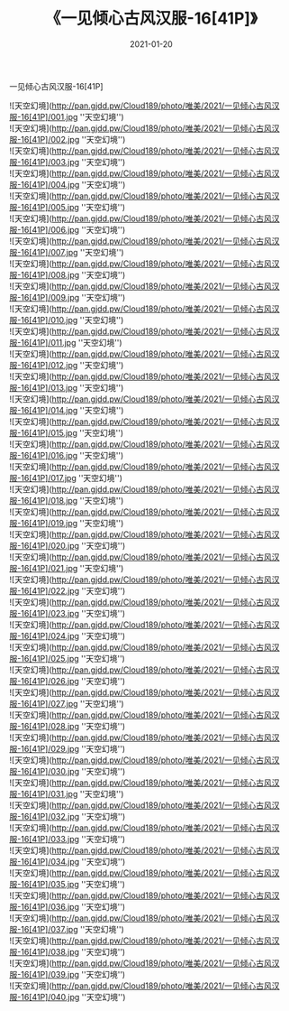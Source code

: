 ﻿---
layout: post
title:  《一见倾心古风汉服-16[41P]》
date:   2021-01-20
img: http://pan.gjdd.pw/Cloud189/photo/唯美/2021/一见倾心古风汉服-16[41P]/000.jpg
categories: [美女, 清纯, 唯美]
---

一见倾心古风汉服-16[41P]



![天空幻境](http://pan.gjdd.pw/Cloud189/photo/唯美/2021/一见倾心古风汉服-16[41P]/001.jpg ''天空幻境'') <br>
![天空幻境](http://pan.gjdd.pw/Cloud189/photo/唯美/2021/一见倾心古风汉服-16[41P]/002.jpg ''天空幻境'') <br>
![天空幻境](http://pan.gjdd.pw/Cloud189/photo/唯美/2021/一见倾心古风汉服-16[41P]/003.jpg ''天空幻境'') <br>
![天空幻境](http://pan.gjdd.pw/Cloud189/photo/唯美/2021/一见倾心古风汉服-16[41P]/004.jpg ''天空幻境'') <br>
![天空幻境](http://pan.gjdd.pw/Cloud189/photo/唯美/2021/一见倾心古风汉服-16[41P]/005.jpg ''天空幻境'') <br>
![天空幻境](http://pan.gjdd.pw/Cloud189/photo/唯美/2021/一见倾心古风汉服-16[41P]/006.jpg ''天空幻境'') <br>
![天空幻境](http://pan.gjdd.pw/Cloud189/photo/唯美/2021/一见倾心古风汉服-16[41P]/007.jpg ''天空幻境'') <br>
![天空幻境](http://pan.gjdd.pw/Cloud189/photo/唯美/2021/一见倾心古风汉服-16[41P]/008.jpg ''天空幻境'') <br>
![天空幻境](http://pan.gjdd.pw/Cloud189/photo/唯美/2021/一见倾心古风汉服-16[41P]/009.jpg ''天空幻境'') <br>
![天空幻境](http://pan.gjdd.pw/Cloud189/photo/唯美/2021/一见倾心古风汉服-16[41P]/010.jpg ''天空幻境'') <br>
![天空幻境](http://pan.gjdd.pw/Cloud189/photo/唯美/2021/一见倾心古风汉服-16[41P]/011.jpg ''天空幻境'') <br>
![天空幻境](http://pan.gjdd.pw/Cloud189/photo/唯美/2021/一见倾心古风汉服-16[41P]/012.jpg ''天空幻境'') <br>
![天空幻境](http://pan.gjdd.pw/Cloud189/photo/唯美/2021/一见倾心古风汉服-16[41P]/013.jpg ''天空幻境'') <br>
![天空幻境](http://pan.gjdd.pw/Cloud189/photo/唯美/2021/一见倾心古风汉服-16[41P]/014.jpg ''天空幻境'') <br>
![天空幻境](http://pan.gjdd.pw/Cloud189/photo/唯美/2021/一见倾心古风汉服-16[41P]/015.jpg ''天空幻境'') <br>
![天空幻境](http://pan.gjdd.pw/Cloud189/photo/唯美/2021/一见倾心古风汉服-16[41P]/016.jpg ''天空幻境'') <br>
![天空幻境](http://pan.gjdd.pw/Cloud189/photo/唯美/2021/一见倾心古风汉服-16[41P]/017.jpg ''天空幻境'') <br>
![天空幻境](http://pan.gjdd.pw/Cloud189/photo/唯美/2021/一见倾心古风汉服-16[41P]/018.jpg ''天空幻境'') <br>
![天空幻境](http://pan.gjdd.pw/Cloud189/photo/唯美/2021/一见倾心古风汉服-16[41P]/019.jpg ''天空幻境'') <br>
![天空幻境](http://pan.gjdd.pw/Cloud189/photo/唯美/2021/一见倾心古风汉服-16[41P]/020.jpg ''天空幻境'') <br>
![天空幻境](http://pan.gjdd.pw/Cloud189/photo/唯美/2021/一见倾心古风汉服-16[41P]/021.jpg ''天空幻境'') <br>
![天空幻境](http://pan.gjdd.pw/Cloud189/photo/唯美/2021/一见倾心古风汉服-16[41P]/022.jpg ''天空幻境'') <br>
![天空幻境](http://pan.gjdd.pw/Cloud189/photo/唯美/2021/一见倾心古风汉服-16[41P]/023.jpg ''天空幻境'') <br>
![天空幻境](http://pan.gjdd.pw/Cloud189/photo/唯美/2021/一见倾心古风汉服-16[41P]/024.jpg ''天空幻境'') <br>
![天空幻境](http://pan.gjdd.pw/Cloud189/photo/唯美/2021/一见倾心古风汉服-16[41P]/025.jpg ''天空幻境'') <br>
![天空幻境](http://pan.gjdd.pw/Cloud189/photo/唯美/2021/一见倾心古风汉服-16[41P]/026.jpg ''天空幻境'') <br>
![天空幻境](http://pan.gjdd.pw/Cloud189/photo/唯美/2021/一见倾心古风汉服-16[41P]/027.jpg ''天空幻境'') <br>
![天空幻境](http://pan.gjdd.pw/Cloud189/photo/唯美/2021/一见倾心古风汉服-16[41P]/028.jpg ''天空幻境'') <br>
![天空幻境](http://pan.gjdd.pw/Cloud189/photo/唯美/2021/一见倾心古风汉服-16[41P]/029.jpg ''天空幻境'') <br>
![天空幻境](http://pan.gjdd.pw/Cloud189/photo/唯美/2021/一见倾心古风汉服-16[41P]/030.jpg ''天空幻境'') <br>
![天空幻境](http://pan.gjdd.pw/Cloud189/photo/唯美/2021/一见倾心古风汉服-16[41P]/031.jpg ''天空幻境'') <br>
![天空幻境](http://pan.gjdd.pw/Cloud189/photo/唯美/2021/一见倾心古风汉服-16[41P]/032.jpg ''天空幻境'') <br>
![天空幻境](http://pan.gjdd.pw/Cloud189/photo/唯美/2021/一见倾心古风汉服-16[41P]/033.jpg ''天空幻境'') <br>
![天空幻境](http://pan.gjdd.pw/Cloud189/photo/唯美/2021/一见倾心古风汉服-16[41P]/034.jpg ''天空幻境'') <br>
![天空幻境](http://pan.gjdd.pw/Cloud189/photo/唯美/2021/一见倾心古风汉服-16[41P]/035.jpg ''天空幻境'') <br>
![天空幻境](http://pan.gjdd.pw/Cloud189/photo/唯美/2021/一见倾心古风汉服-16[41P]/036.jpg ''天空幻境'') <br>
![天空幻境](http://pan.gjdd.pw/Cloud189/photo/唯美/2021/一见倾心古风汉服-16[41P]/037.jpg ''天空幻境'') <br>
![天空幻境](http://pan.gjdd.pw/Cloud189/photo/唯美/2021/一见倾心古风汉服-16[41P]/038.jpg ''天空幻境'') <br>
![天空幻境](http://pan.gjdd.pw/Cloud189/photo/唯美/2021/一见倾心古风汉服-16[41P]/039.jpg ''天空幻境'') <br>
![天空幻境](http://pan.gjdd.pw/Cloud189/photo/唯美/2021/一见倾心古风汉服-16[41P]/040.jpg ''天空幻境'') <br>